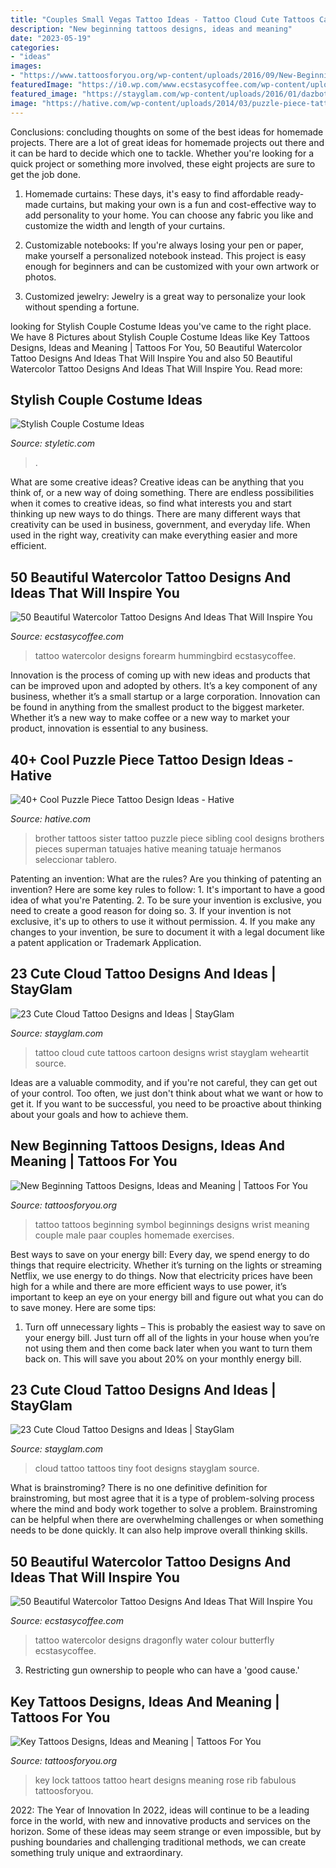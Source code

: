 ```yaml
---
title: "Couples Small Vegas Tattoo Ideas - Tattoo Cloud Cute Tattoos Cartoon Designs Wrist Stayglam Weheartit Source"
description: "New beginning tattoos designs, ideas and meaning"
date: "2023-05-19"
categories:
- "ideas"
images:
- "https://www.tattoosforyou.org/wp-content/uploads/2016/09/New-Beginning-Tattoo-Male.jpg"
featuredImage: "https://i0.wp.com/www.ecstasycoffee.com/wp-content/uploads/2016/08/Watercolor-Hummingbird-Tattoo-On-Forearm.jpg"
featured_image: "https://stayglam.com/wp-content/uploads/2016/01/dazbote.jpg"
image: "https://hative.com/wp-content/uploads/2014/03/puzzle-piece-tattoos/13-sibling-tattoo-for-brother.jpg"
---
```



Conclusions: concluding thoughts on some of the best ideas for homemade projects.
There are a lot of great ideas for homemade projects out there and it can be hard to decide which one to tackle. Whether you're looking for a quick project or something more involved, these eight projects are sure to get the job done. 
1. Homemade curtains: These days, it's easy to find affordable ready-made curtains, but making your own is a fun and cost-effective way to add personality to your home. You can choose any fabric you like and customize the width and length of your curtains.

2. Customizable notebooks: If you're always losing your pen or paper, make yourself a personalized notebook instead. This project is easy enough for beginners and can be customized with your own artwork or photos.

3. Customized jewelry: Jewelry is a great way to personalize your look without spending a fortune.

	

		
looking for Stylish Couple Costume Ideas you've came to the right place. We have 8 Pictures about Stylish Couple Costume Ideas like Key Tattoos Designs, Ideas and Meaning | Tattoos For You, 50 Beautiful Watercolor Tattoo Designs And Ideas That Will Inspire You and also 50 Beautiful Watercolor Tattoo Designs And Ideas That Will Inspire You. Read more:
		
    
## Stylish Couple Costume Ideas

<img loading=lazy src="https://styletic.com/wp-content/uploads/2015/10/couple-costume-ideas/14-couple-costume-ideas.jpg" onerror="this.onerror=null;this.src='https://tse3.mm.bing.net/th?id=OIP.5eWxGIdwOPKB9GWIwHUfMAHaJ4&amp;pid=15.1';" alt="Stylish Couple Costume Ideas">

_Source: styletic.com_

>. 

	

What are some creative ideas?
Creative ideas can be anything that you think of, or a new way of doing something. There are endless possibilities when it comes to creative ideas, so find what interests you and start thinking up new ways to do things. There are many different ways that creativity can be used in business, government, and everyday life. When used in the right way, creativity can make everything easier and more efficient.

    
## 50 Beautiful Watercolor Tattoo Designs And Ideas That Will Inspire You

<img loading=lazy src="https://i0.wp.com/www.ecstasycoffee.com/wp-content/uploads/2016/08/Watercolor-Hummingbird-Tattoo-On-Forearm.jpg" onerror="this.onerror=null;this.src='https://tse1.mm.bing.net/th?id=OIP.LG5efjf2CXrv5t73EZ9cjgHaJ4&amp;pid=15.1';" alt="50 Beautiful Watercolor Tattoo Designs And Ideas That Will Inspire You">

_Source: ecstasycoffee.com_

>tattoo watercolor designs forearm hummingbird ecstasycoffee. 

	

Innovation is the process of coming up with new ideas and products that can be improved upon and adopted by others. It’s a key component of any business, whether it’s a small startup or a large corporation. Innovation can be found in anything from the smallest product to the biggest marketer. Whether it’s a new way to make coffee or a new way to market your product, innovation is essential to any business.

    
## 40+ Cool Puzzle Piece Tattoo Design Ideas - Hative

<img loading=lazy src="https://hative.com/wp-content/uploads/2014/03/puzzle-piece-tattoos/13-sibling-tattoo-for-brother.jpg" onerror="this.onerror=null;this.src='https://tse1.mm.bing.net/th?id=OIP.CBEpLpPSjLVeMog8dlKigwHaNG&amp;pid=15.1';" alt="40+ Cool Puzzle Piece Tattoo Design Ideas - Hative">

_Source: hative.com_

>brother tattoos sister tattoo puzzle piece sibling cool designs brothers pieces superman tatuajes hative meaning tatuaje hermanos seleccionar tablero. 

	

Patenting an invention: What are the rules?
Are you thinking of patenting an invention? Here are some key rules to follow: 1. It's important to have a good idea of what you're Patenting. 
2. To be sure your invention is exclusive, you need to create a good reason for doing so. 
3. If your invention is not exclusive, it's up to others to use it without permission. 4. If you make any changes to your invention, be sure to document it with a legal document like a patent application or Trademark Application. 
    
## 23 Cute Cloud Tattoo Designs And Ideas | StayGlam

<img loading=lazy src="https://stayglam.com/wp-content/uploads/2016/01/large.jpg" onerror="this.onerror=null;this.src='https://tse2.mm.bing.net/th?id=OIP.1qou3eTdU1LpVr7Z2kJNbAAAAA&amp;pid=15.1';" alt="23 Cute Cloud Tattoo Designs and Ideas | StayGlam">

_Source: stayglam.com_

>tattoo cloud cute tattoos cartoon designs wrist stayglam weheartit source. 

	

Ideas are a valuable commodity, and if you're not careful, they can get out of your control. Too often, we just don't think about what we want or how to get it. If you want to be successful, you need to be proactive about thinking about your goals and how to achieve them.

    
## New Beginning Tattoos Designs, Ideas And Meaning | Tattoos For You

<img loading=lazy src="https://www.tattoosforyou.org/wp-content/uploads/2016/09/New-Beginning-Tattoo-Male.jpg" onerror="this.onerror=null;this.src='https://tse3.mm.bing.net/th?id=OIP.26PgmRjFMPx7ul2oNf1q-wHaNd&amp;pid=15.1';" alt="New Beginning Tattoos Designs, Ideas and Meaning | Tattoos For You">

_Source: tattoosforyou.org_

>tattoo tattoos beginning symbol beginnings designs wrist meaning couple male paar couples homemade exercises. 

	

Best ways to save on your energy bill:
Every day, we spend energy to do things that require electricity. Whether it’s turning on the lights or streaming Netflix, we use energy to do things. Now that electricity prices have been high for a while and there are more efficient ways to use power, it’s important to keep an eye on your energy bill and figure out what you can do to save money. Here are some tips: 
1. Turn off unnecessary lights – This is probably the easiest way to save on your energy bill. Just turn off all of the lights in your house when you’re not using them and then come back later when you want to turn them back on. This will save you about 20% on your monthly energy bill. 

    
## 23 Cute Cloud Tattoo Designs And Ideas | StayGlam

<img loading=lazy src="https://stayglam.com/wp-content/uploads/2016/01/dazbote.jpg" onerror="this.onerror=null;this.src='https://tse1.mm.bing.net/th?id=OIP.U6eL-6Xqh0enIE6DYH1kmAHaHa&amp;pid=15.1';" alt="23 Cute Cloud Tattoo Designs and Ideas | StayGlam">

_Source: stayglam.com_

>cloud tattoo tattoos tiny foot designs stayglam source. 

	

What is brainstroming?
There is no one definitive definition for brainstroming, but most agree that it is a type of problem-solving process where the mind and body work together to solve a problem. Brainstroming can be helpful when there are overwhelming challenges or when something needs to be done quickly. It can also help improve overall thinking skills.

    
## 50 Beautiful Watercolor Tattoo Designs And Ideas That Will Inspire You

<img loading=lazy src="https://i0.wp.com/www.ecstasycoffee.com/wp-content/uploads/2016/08/Watercolor-Dragonfly-Tattoo.jpg" onerror="this.onerror=null;this.src='https://tse3.mm.bing.net/th?id=OIP.bQ7cZDdrhWz_k0oOaqyDiAHaJ4&amp;pid=15.1';" alt="50 Beautiful Watercolor Tattoo Designs And Ideas That Will Inspire You">

_Source: ecstasycoffee.com_

>tattoo watercolor designs dragonfly water colour butterfly ecstasycoffee. 

	

3. Restricting gun ownership to people who can have a 'good cause.'

    
## Key Tattoos Designs, Ideas And Meaning | Tattoos For You

<img loading=lazy src="http://www.tattoosforyou.org/wp-content/uploads/2013/10/Key-and-Lock-Tattoo.jpg" onerror="this.onerror=null;this.src='https://tse1.mm.bing.net/th?id=OIP._wUrZeUP_9NCkEyXSWXFxAHaJ4&amp;pid=15.1';" alt="Key Tattoos Designs, Ideas and Meaning | Tattoos For You">

_Source: tattoosforyou.org_

>key lock tattoos tattoo heart designs meaning rose rib fabulous tattoosforyou. 

	

2022: The Year of Innovation
In 2022, ideas will continue to be a leading force in the world, with new and innovative products and services on the horizon. Some of these ideas may seem strange or even impossible, but by pushing boundaries and challenging traditional methods, we can create something truly unique and extraordinary.

